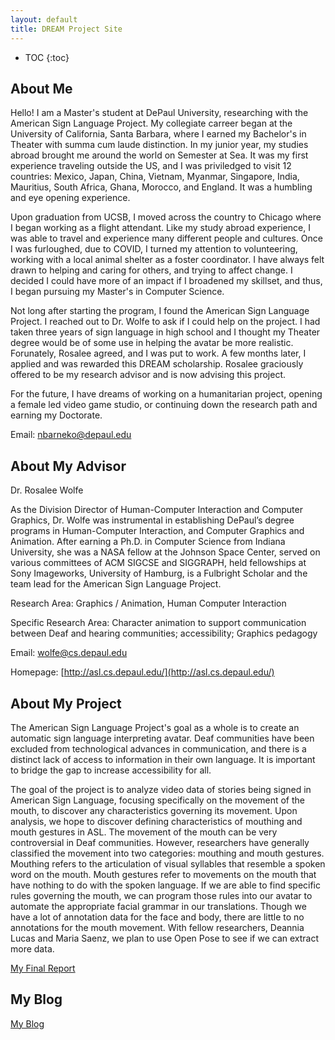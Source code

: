 ```yaml
---
layout: default
title: DREAM Project Site
---
```


* TOC
{:toc}

## About Me

Hello! I am a Master's student at DePaul University, researching with the American Sign Language Project. My collegiate carreer began at the University of California, Santa Barbara, where I earned my Bachelor's in Theater with summa cum laude distinction. In my junior year, my studies abroad brought me around the world on Semester at Sea. It was my first experience traveling outside the US, and I was priviledged to visit 12 countries: Mexico, Japan, China, Vietnam, Myanmar, Singapore, India, Mauritius, South Africa, Ghana, Morocco, and England. It was a humbling and eye opening experience. 

Upon graduation from UCSB, I moved across the country to Chicago where I began working as a flight attendant. Like my study abroad experience, I was able to travel and experience many different people and cultures. Once I was furloughed, due to COVID, I turned my attention to volunteering, working with a local animal shelter as a foster coordinator. I have always felt drawn to helping and caring for others, and trying to affect change. I decided I could have more of an impact if I broadened my skillset, and thus, I began pursuing my Master's in Computer Science. 

Not long after starting the program, I found the American Sign Language Project. I reached out to Dr. Wolfe to ask if I could help on the project. I had taken three years of sign language in high school and I thought my Theater degree would be of some use in helping the avatar be more realistic. Forunately, Rosalee agreed, and I was put to work. A few months later, I applied and was rewarded this DREAM scholarship. Rosalee graciously offered to be my research advisor and is now advising this project.

For the future, I have dreams of working on a humanitarian project, opening a female led video game studio, or continuing down the research path and earning my Doctorate. 

Email:
[nbarneko@depaul.edu](mailto:nbarneko@depaul.edu)

## About My Advisor
Dr. Rosalee Wolfe

As the Division Director of Human-Computer Interaction and Computer Graphics, Dr. Wolfe was instrumental in establishing DePaul’s degree programs in Human-Computer Interaction, and Computer Graphics and Animation. After earning a Ph.D. in Computer Science from Indiana University, she was a NASA fellow at the Johnson Space Center, served on various committees of ACM SIGCSE and SIGGRAPH, held fellowships at Sony Imageworks, University of Hamburg, is a Fulbright Scholar and the team lead for the American Sign Language Project.

Research Area:
Graphics / Animation, Human Computer Interaction

Specific Research Area:
Character animation to support communication between Deaf and hearing communities; accessibility; Graphics pedagogy

Email: 
[wolfe@cs.depaul.edu](mailto:wolfe@cs.depaul.edu)

Homepage: 
[http://asl.cs.depaul.edu/](http://asl.cs.depaul.edu/)

## About My Project

The American Sign Language Project's goal as a whole is to create an automatic sign language interpreting avatar. Deaf communities have been excluded from technological advances in communication, and there is a distinct lack of access to information in their own language. It is important to bridge the gap to increase accessibility for all.

The goal of the project is to analyze video data of stories being signed in American Sign Language, focusing specifically on the movement of the mouth, to discover any characteristics governing its movement. Upon analysis, we hope to discover defining characteristics of mouthing and mouth gestures in ASL. The movement of the mouth can be very controversial in Deaf communities. However, researchers have generally classified the movement into two categories: mouthing and mouth gestures. Mouthing refers to the articulation of visual syllables that resemble a spoken word on the mouth. Mouth gestures refer to movements on the mouth that have nothing to do with the spoken language.  If we are able to find specific rules governing the mouth, we can program those rules into our avatar to automate the appropriate facial grammar in our translations. Though we have a lot of annotation data for the face and body, there are little to no annotations for the mouth movement. With fellow researchers, Deannia Lucas and Maria Saenz, we plan to use Open Pose to see if we can extract more data.

[My Final Report](files/finalreport.pdf)

## My Blog

[My Blog](blog.html)
